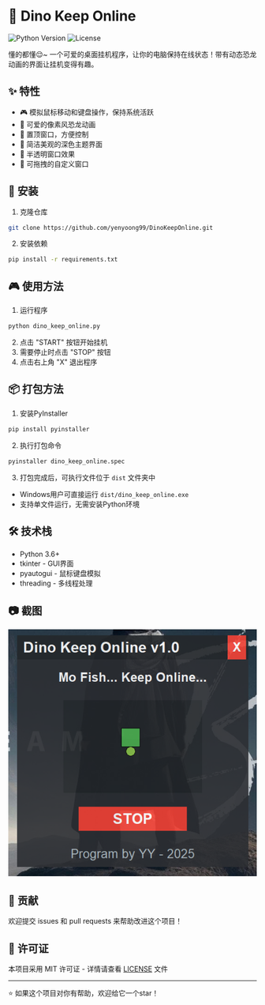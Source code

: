 # 🦖 Dino Keep Online

![Python Version](https://img.shields.io/badge/python-3.6+-blue.svg)
![License](https://img.shields.io/badge/license-MIT-green.svg)

懂的都懂😌~ 一个可爱的桌面挂机程序，让你的电脑保持在线状态！带有动态恐龙动画的界面让挂机变得有趣。

## ✨ 特性

- 🎮 模拟鼠标移动和键盘操作，保持系统活跃
- 🦕 可爱的像素风恐龙动画
- 🎯 置顶窗口，方便控制
- 🌈 简洁美观的深色主题界面
- 💫 半透明窗口效果
- 🔄 可拖拽的自定义窗口

## 🚀 安装

1. 克隆仓库
```bash
git clone https://github.com/yenyoong99/DinoKeepOnline.git
```

2. 安装依赖
```bash
pip install -r requirements.txt
```

## 🎮 使用方法

1. 运行程序
```bash
python dino_keep_online.py
```

2. 点击 "START" 按钮开始挂机
3. 需要停止时点击 "STOP" 按钮
4. 点击右上角 "X" 退出程序

## 📦 打包方法

1. 安装PyInstaller
```bash
pip install pyinstaller
```

2. 执行打包命令
```bash
pyinstaller dino_keep_online.spec
```

3. 打包完成后，可执行文件位于 `dist` 文件夹中
- Windows用户可直接运行 `dist/dino_keep_online.exe`
- 支持单文件运行，无需安装Python环境

## 🛠️ 技术栈

- Python 3.6+
- tkinter - GUI界面
- pyautogui - 鼠标键盘模拟
- threading - 多线程处理

## 📷 截图

![alt text](image.png)

## 🤝 贡献

欢迎提交 issues 和 pull requests 来帮助改进这个项目！

## 📝 许可证

本项目采用 MIT 许可证 - 详情请查看 [LICENSE](LICENSE) 文件

---
⭐ 如果这个项目对你有帮助，欢迎给它一个star！
